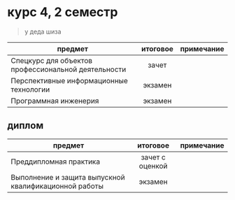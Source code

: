 # курс 4, 2 семестр

> у деда шиза

| предмет                                             | итоговое | примечание |
|-----------------------------------------------------|:--------:|------------|
| Спецкурс для объектов профессиональной деятельности |  зачет   |            |
| Перспективные информационные технологии             | экзамен  |            |
| Программная инженерия                               | экзамен  |            |

## диплом

| предмет                                               |    итоговое     | примечание |
|-------------------------------------------------------|:---------------:|------------|
| Преддипломная практика                                | зачет с оценкой |            |
| Выполнение и защита выпускной квалификационной работы |     экзамен     |            |

